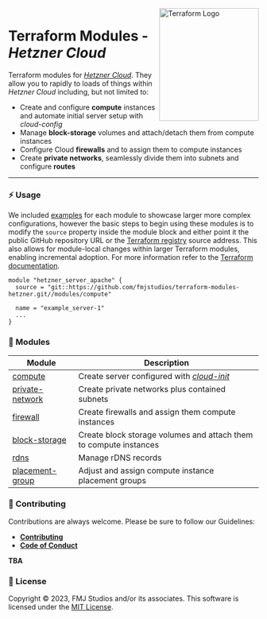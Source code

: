 <img src="https://static-00.iconduck.com/assets.00/terraform-icon-1803x2048-hodrzd3t.png" alt="Terraform Logo" align="right" height="227" width="200"/>

# Terraform Modules - _Hetzner Cloud_

Terraform modules for [_Hetzner Cloud_](https://www.hetzner.com/). They allow you to rapidly to loads of things 
within _Hetzner Cloud_ including, but not limited to:

* Create and configure **compute** instances and automate initial server setup with _cloud-config_
* Manage **block-storage** volumes and attach/detach them from compute instances
* Configure Cloud **firewalls** and to assign them to compute instances
* Create **private networks**, seamlessly divide them into subnets and configure **routes**

---

### ⚡️ Usage

We included [examples](examples/) for each module to showcase larger more complex configurations, however the basic 
steps to begin using these modules is to modify the `source` property inside the module block and either point it the 
public GitHub repository URL or the [Terraform registry](https://registry.terraform.io/) source address. This also allows for module-local changes 
within larger Terraform modules, enabling incremental adoption. For more information refer to the [Terraform 
documentation](https://developer.hashicorp.com/terraform/language/modules/sources).

```hcl
module "hetzner_server_apache" {
  source = "git::https://github.com/fmjstudios/terraform-modules-hetzner.git//modules/compute"

  name = "example_server-1"
  ...
}
```

### 🧩 Modules

| Module                                               | Description                                                                               |
|------------------------------------------------------|-------------------------------------------------------------------------------------------|
| [compute](modules/compute/README.md)                 | Create server configured with [_cloud-init_](https://cloudinit.readthedocs.io/en/latest/) |
| [private-network](modules/private-network/README.md) | Create private networks plus contained subnets                                            |
| [firewall](modules/firewall/README.md)               | Create firewalls and assign them compute instances                                        |
| [block-storage](modules/block-storage/README.md)     | Create block storage volumes and attach them to compute instances                         |
| [rdns](modules/rdns/README.md)                       | Manage rDNS records                                                                       |
| [placement-group](modules/placement-group/README.md) | Adjust and assign compute instance placement groups                                       |

### 💬 Contributing

Contributions are always welcome. Please be sure to follow our Guidelines:
* [**Contributing**](docs/CONTRIBUTING.md)
* [**Code of Conduct**](docs/CODE_OF_CONDUCT.md)

__TBA__

### 📜 License

Copyright ©️ 2023, FMJ Studios and/or its associates.
This software is licensed under the [MIT License](LICENSE).